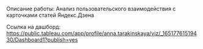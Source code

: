 Описание работы:
Анализ пользовательского взаимодействия с карточками статей Яндекс.Дзена

Ссылка на дашборд: https://public.tableau.com/app/profile/anna.tarakinskaya/viz/_16517761519430/Dashboard1?publish=yes
